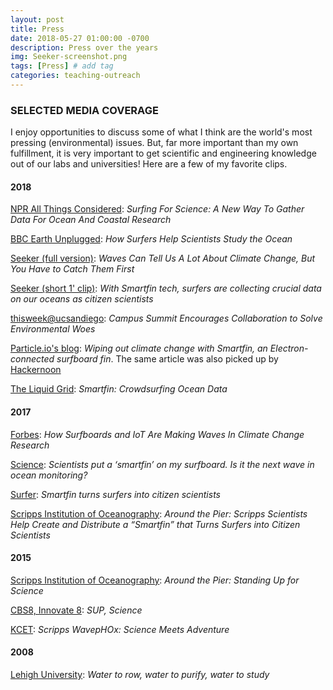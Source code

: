 ```yaml
---
layout: post
title: Press
date: 2018-05-27 01:00:00 -0700
description: Press over the years
img: Seeker-screenshot.png
tags: [Press] # add tag
categories: teaching-outreach
---
```


### SELECTED MEDIA COVERAGE
I enjoy opportunities to discuss some of what I think are the world's most pressing (environmental) issues. But, far more important than my own fulfillment, it is very important to get scientific and engineering knowledge out of our labs and universities! Here are a few of my favorite clips.

#### 2018
[NPR All Things Considered](https://www.npr.org/2018/07/16/629588460/surfing-for-science-a-new-way-to-gather-data-for-ocean-and-coastal-research): _Surfing For Science: A New Way To Gather Data For Ocean And Coastal Research_

[BBC Earth Unplugged](https://youtu.be/CU-IX8tqP_4): _How Surfers Help Scientists Study the Ocean_

[Seeker (full version)](https://www.youtube.com/watch?v=toeoYNQNZgA): _Waves Can Tell Us A Lot About Climate Change, But You Have to Catch Them First_

[Seeker (short 1' clip)](https://www.facebook.com/SeekerMedia/videos/10155770047803387/): _With Smartfin tech, surfers are collecting crucial data on our oceans as citizen scientists_

[thisweek@ucsandiego](http://ucsdnews.ucsd.edu/feature/campus-summit-encourages-collaboration-to-solve-environmental-woes): _Campus Summit Encourages Collaboration to Solve Environmental Woes_

[Particle.io's blog](https://blog.particle.io/2018/06/19/smartfin/): _Wiping out climate change with Smartfin, an Electron-connected surfboard fin_.
The same article was also picked up by [Hackernoon](https://hackernoon.com/wiping-out-climate-change-with-smartfin-an-electron-connected-surfboard-fin-c20d18ed5b43)

[The Liquid Grid](http://theliquidgrid.com/2018/04/23/smartfin-crowdsurfing-ocean-data/): _Smartfin: Crowdsurfing Ocean Data_

#### 2017

[Forbes](https://www.forbes.com/sites/delltechnologies/2017/11/22/how-surfboards-and-iot-are-making-waves-in-climate-change-research): _How Surfboards and IoT Are Making Waves In Climate Change Research_

[Science](https://scim.ag/smartfins): _Scientists put a ‘smartfin’ on my surfboard. Is it the next wave in ocean monitoring?_

[Surfer](https://www.surfer.com/features/smartfin-turns-surfers-into-citizen-scientists/): _Smartfin turns surfers into citizen scientists_

[Scripps Institution of Oceanography](https://scripps.ucsd.edu/news/around-pier-scripps-scientists-help-create-and-distribute-smartfin-turns-surfers-citizen): _Around the Pier: Scripps Scientists Help Create and Distribute a “Smartfin” that Turns Surfers into Citizen Scientists_

#### 2015

[Scripps Institution of Oceanography](https://scripps.ucsd.edu/news/around-pier-standing-science): _Around the Pier: Standing Up for Science_

[CBS8, Innovate 8](https://www.cbs8.com/category/155799/video-landing-page?autoStart=true&topVideoCatNo=default&clipId=11751920): _SUP, Science_

[KCET](https://www.kcet.org/shows/california-coastal-trail/scripps-wavephox-science-meets-adventure): _Scripps WavepHOx: Science Meets Adventure_

#### 2008
[Lehigh University](https://www1.lehigh.edu/news/water-row-water-purify-water-study): _Water to row, water to purify, water to study_
